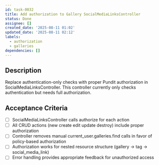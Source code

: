 ```yaml
---
id: task-0032
title: Add authorization to Gallery SocialMediaLinksController
status: Done
assignee: []
created_date: '2025-08-11 01:02'
updated_date: '2025-08-11 02:12'
labels:
  - authorization
  - galleries
dependencies: []
---
```


## Description

Replace authentication-only checks with proper Pundit authorization in SocialMediaLinksController. This controller currently only checks authentication but needs full authorization.

## Acceptance Criteria

- [ ] SocialMediaLinksController calls authorize for each action
- [ ] All CRUD actions (new create edit update destroy) include proper authorization
- [ ] Controller removes manual current_user.galleries.find calls in favor of policy-based authorization
- [ ] Authorization works for nested resource structure (gallery -> tag -> social_media_link)
- [ ] Error handling provides appropriate feedback for unauthorized access

